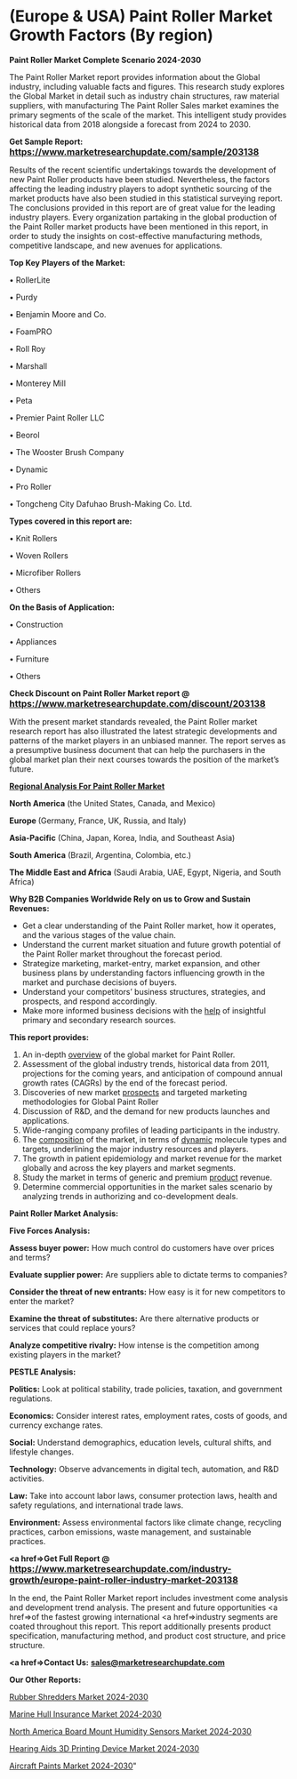 # (Europe & USA) Paint Roller Market Growth Factors (By region)

<strong>Paint Roller Market Complete Scenario 2024-2030</strong>

The Paint Roller Market report provides information about the Global industry, including valuable facts and figures. This research study explores the Global Market in detail such as industry chain structures, raw material suppliers, with manufacturing The Paint Roller Sales market examines the primary segments of the scale of the market. This intelligent study provides historical data from 2018 alongside a forecast from 2024 to 2030.

<strong>Get Sample Report: <a href=https://www.marketresearchupdate.com/sample/203138><font size=3 color=#0000ff>https://www.marketresearchupdate.com/sample/203138</font></a></strong>

Results of the recent scientific undertakings towards the development of new Paint Roller products have been studied. Nevertheless, the factors affecting the leading industry players to adopt synthetic sourcing of the market products have also been studied in this statistical surveying report. The conclusions provided in this report are of great value for the leading industry players. Every organization partaking in the global production of the Paint Roller market products have been mentioned in this report, in order to study the insights on cost-effective manufacturing methods, competitive landscape, and new avenues for applications.

<strong>Top Key Players of the Market:</strong>

• RollerLite

• Purdy

• Benjamin Moore and Co.

• FoamPRO

• Roll Roy

• Marshall

• Monterey Mill

• Peta

• Premier Paint Roller LLC

• Beorol

• The Wooster Brush Company

• Dynamic

• Pro Roller

• Tongcheng City Dafuhao Brush-Making Co. Ltd.

<strong>Types covered in this report are: </strong>

• Knit Rollers

• Woven Rollers

• Microfiber Rollers

• Others

<strong>On the Basis of Application:</strong>

• Construction

• Appliances

• Furniture

• Others

<strong>Check Discount on Paint Roller Market report @ <a href=https://www.marketresearchupdate.com/discount/203138><font size=3 color=#0000ff>https://www.marketresearchupdate.com/discount/203138</font></a></strong>

With the present market standards revealed, the Paint Roller market research report has also illustrated the latest strategic developments and patterns of the market players in an unbiased manner. The report serves as a presumptive business document that can help the purchasers in the global market plan their next courses towards the position of the market’s future.

<strong><u><b>Regional Analysis For Paint Roller Market</b></u></strong>

<strong><b>North America</b></strong> (the United States, Canada, and Mexico)

<strong><b>Europe </b></strong>(Germany, France, UK, Russia, and Italy)

<strong><b>Asia-Pacific</b></strong> (China, Japan, Korea, India, and Southeast Asia)

<strong><b>South America</b></strong> (Brazil, Argentina, Colombia, etc.)

<strong><b>The Middle East and Africa</b></strong> (Saudi Arabia, UAE, Egypt, Nigeria, and South Africa)

<strong>Why B2B Companies Worldwide Rely on us to Grow and Sustain Revenues:</strong>
<ul>
  <li>Get a clear understanding of the Paint Roller market, how it operates, and the various stages of the value chain.</li>
  <li>Understand the current market situation and future growth potential of the Paint Roller market throughout the forecast period.</li>
  <li>Strategize marketing, market-entry, market expansion, and other business plans by understanding factors influencing growth in the market and purchase decisions of buyers.</li>
  <li>Understand your competitors’ business structures, strategies, and prospects, and respond accordingly.</li>
  <li>Make more informed business decisions with the <a href=ASDF991299>help</a> of insightful primary and secondary research sources.</li>
</ul>
<strong>This report provides:</strong>
<ol>
  <li>An in-depth <a href=>overview</a> of the global market for Paint Roller.</li>
  <li>Assessment of the global industry trends, historical data from 2011, projections for the coming years, and anticipation of compound annual growth rates (CAGRs) by the end of the forecast period.</li>
  <li>Discoveries of new market <a href=>prospects</a> and targeted marketing methodologies for Global Paint Roller</li>
  <li>Discussion of R&amp;D, and the demand for new products launches and applications.</li>
  <li>Wide-ranging company profiles of leading participants in the industry.</li>
  <li>The <a href=ASDF881288>composition</a> of the market, in terms of <a href=>dynamic</a> molecule types and targets, underlining the major industry resources and players.</li>
  <li>The growth in patient epidemiology and market revenue for the market globally and across the key players and market segments.</li>
  <li>Study the market in terms of generic and premium <a href=>product</a> revenue.</li>
  <li>Determine commercial opportunities in the market sales scenario by analyzing trends in authorizing and co-development deals.</li>
</ol>

<strong>Paint Roller Market Analysis:</strong>

<strong>Five Forces Analysis:</strong>

<strong>Assess buyer power:</strong> How much control do customers have over prices and terms?

<strong>Evaluate supplier power:</strong> Are suppliers able to dictate terms to companies?

<strong>Consider the threat of new entrants:</strong> How easy is it for new competitors to enter the market?

<strong>Examine the threat of substitutes:</strong> Are there alternative products or services that could replace yours?

<strong>Analyze competitive rivalry:</strong> How intense is the competition among existing players in the market?

<strong>PESTLE Analysis:</strong>

<strong>Politics:</strong> Look at political stability, trade policies, taxation, and government regulations.

<strong>Economics:</strong> Consider interest rates, employment rates, costs of goods, and currency exchange rates.

<strong>Social:</strong> Understand demographics, education levels, cultural shifts, and lifestyle changes.

<strong>Technology:</strong> Observe advancements in digital tech, automation, and R&D activities.

<strong>Law:</strong> Take into account labor laws, consumer protection laws, health and safety regulations, and international trade laws.

<strong>Environment:</strong> Assess environmental factors like climate change, recycling practices, carbon emissions, waste management, and sustainable practices.

<strong><a href=>Get Full Report</a> @ <a href=https://www.marketresearchupdate.com/industry-growth/europe-paint-roller-industry-market-203138><font size=3 color=#0000ff>https://www.marketresearchupdate.com/industry-growth/europe-paint-roller-industry-market-203138</font></a></strong>

In the end, the Paint Roller Market report includes investment come analysis and development trend analysis. The present and future opportunities <a href=>of</a> the fastest growing international <a href=>industry</a> segments are coated throughout this report. This report additionally presents product specification, manufacturing method, and product cost structure, and price structure.

<strong><a href=><strong>Contact Us:</strong></a></strong>
<strong>sales@marketresearchupdate.com</strong>

<strong>Our Other Reports:</strong>

<a href=https://www.linkedin.com/pulse/rubber-shredders-market-size-set-grow-remarkable>Rubber Shredders Market 2024-2030</a>

<a href=https://www.linkedin.com/pulse/marine-hull-insurance-market-2023-remarking>Marine Hull Insurance Market 2024-2030</a>

<a href=https://www.linkedin.com/pulse/north-america-board-mount-humidity-sensors-market-2023>North America Board Mount Humidity Sensors Market 2024-2030</a>

<a href=https://www.linkedin.com/pulse/hearing-aids-3d-printing-device-market-mo0rf/>Hearing Aids 3D Printing Device Market 2024-2030</a>

<a href=https://medium.com/@kagwadeaishwarya/aircraft-paints-market-size-growth-set-to-surge-significantly-during-2023-2030-38ed66e386fe>Aircraft Paints Market 2024-2030</a>"

